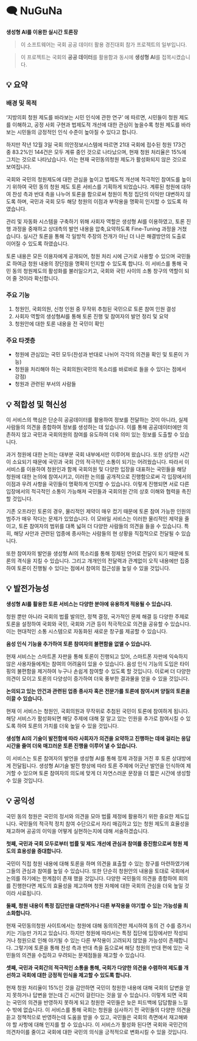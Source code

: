 # 🗨️ NuGuNa
**생성형 AI를 이용한 실시간 토론장**
> 이 소프트웨어는 국회 공공 데이터 활용 경진대회 참가 프로젝트의 일부입니다.

> 이 프로젝트는 국회의 **공공 데이터**를 활용함과 동시에 **생성형 AI**를 접목시켰습니다.

## 💡 요약
### 배경 및 목적

‘지방의회 청원 제도를 바라보는 시민 인식에 관한 연구’ 에 따르면, 시민들이 청원 제도를 이해하고, 공정 사회 구현과 법제도적 개선에 대한 관심이 높을수록 청원 제도를 바라보는 시민들의 긍정적인 인식 수준이 높아질 수 있다고 합니다. 

하지만 작년 12월 3일 국회 의안정보시스템에 따르면 21대 국회에 접수된 청원 173건 중 83.2%인 144건은 모두 계류 중인 것으로 나타났으며, 현재 청원 처리율은 15%에 그치는 것으로 나타났습니다. 이는 현재 국민동의청원 제도가 활성화되지 않은 것으로 보여집니다. 

국회와 국민의 청원제도에 대한 관심을 높이고 법제도적 개선에 적극적인 참여도를 높이기 위하여 국민 동의 청원 제도 토론 서비스를 기획하게 되었습니다. 계류된 청원에 대하여 찬성 측과 반대 측을 나누어 토론을 함으로써 청원이 특정 집단의 이익만 대변하지 않도록 하며, 국민과 국회 모두 해당 청원의 이점과 부작용을 명확히 인지할 수 있도록 하였습니다. 

관리 및 자동화 시스템을 구축하기 위해 사회자 역할은 생성형 AI를 이용하였고, 토론 진행 과정을 중재하고 상대측의 발언 내용을 압축,요약하도록 Fine-Tuning 과정을 거쳤습니다. 실시간 토론을 통해 각 일방적 주장의 전개가 아닌 더 나은 해결방안의 도출로 이어질 수 있도록 하였습니다. 

토론 내용은 모든 이용자에게 공개되어, 청원 처리 시에 근거로 사용할 수 있으며 국민들로 하여금 청원 내용의 장단점을 명확히 인지할 수 있도록 합니다.  이 서비스를 통해 국민 동의 청원제도의 활성화를 불러일으키고, 국회와 국민 사이의 소통 창구의 역할이 되어 줄 것이라 확신합니다.

### 주요 기능

1. 청원인, 국회의원, 신청 인원 중 무작위 추첨된 국민으로 토론 참여 인원 결성
2. 사회자 역할의 생성형AI를 통해 토론 진행 및 참여자의 발언 정리 및 요약
3. 청원안에 대한 토론 내용을 전 국민이 확인

### 주요 타겟층
- 청원에 관심있는 국민 모두(찬성과 반대로 나뉘어 각각의 의견을 확인 및 토론이 가능)
- 청원을 처리해야 하는 국회의원(국민의 목소리를 바로바로 들을 수 있다는 점에서 강점)
- 청원과 관련된 부서의 사람들

## 💡 적합성 및 혁신성
이 서비스의 핵심은 단순히 공공데이터를 활용하여 정보를 전달하는 것이 아니라, 실제 사람들의 의견을 종합하여 정보를 생성하는 데 있습니다. 이를 통해 공공데이터에만 의존하지 않고 국민과 국회의원의 참여를 유도하여 더욱 의미 있는 정보를 도출할 수 있습니다. 

과거 청원에 대한 논의는 대부분 국회 내부에서만 이루어져 왔습니다. 또한 상당한 시간이 소요되기 때문에 국민과 국회 간의 적극적인 소통이 되기는 어려웠습니다. 따라서 이 서비스를 이용하여 청원인과 함께 국회의원 및 다양한 입장을 대표하는 국민들을 해당 청원에 대한 논의에 참여시키고, 이러한 논의를 공개적으로 진행함으로써 각 입장에서의 이점과 우려 사항을 국민들이 명확하게 인지할 수 있습니다. 이렇게 진행되면 서로 다른 입장에서의 적극적인 소통이 가능해져 국민들과 국회의원 간의 상호 이해와 협력을 촉진할 것입니다.

기존 오프라인 토론의 경우, 물리적인 제약이 매우 컸기 때문에 토론 참여 가능한 인원의 범주가 매우 작다는 문제가 있었습니다. 이 모바일 서비스는 이러한 물리적인 제약을 줄이고, 토론 참여자의 범위를 대폭 넓혀 더 다양한 사람들의 의견을 들을 수 있습니다. 특히, 해당 사안과 관련된 업종에 종사하는 사람들의 현 상황을 직접적으로 전달될 수 있습니다.

또한 참여자의 발언을 생성형 AI의 목소리를 통해 정제된 언어로 전달이 되기 때문에 토론의 격식을 지킬 수 있습니다. 그리고 개개인의 전달력과 관계없이 오직 내용에만 집중하여 토론이 진행될 수 있다는 점에서 참여의 접근성을 높일 수 있을 것입니다.

## 💡 발전가능성
**생성형 AI를 활용한 토론 서비스는 다양한 분야에 유용하게 적용될 수 있습니다.**

청원 뿐만 아니라 국회의 법률 발의안, 정책 결정, 국가적인 문제 해결 등 다양한 주제로 토론을 설정하여 국회와 국민, 국회와 기관 등이 적극적으로 의견을 공유할 수 있습니다. 이는 현대적인 소통 시스템으로 자동화된 새로운 창구를 제공할 수 있습니다.

**음성 인식 기능을 추가하여 토론 참여자의 불편함을 없앨 수 있습니다.**

현재 서비스는 스마트폰 자판을 통해 토론이 진행되고 있어, 스마트폰 자판에 익숙하지 않은 사용자들에게는 참여의 어려움이 있을 수 있습니다. 음성 인식 기능의 도입은 타이핑의 불편함을 제거하여 누구나 손쉽게 참여할 수 있도록 할 것입니다. 이로써 더 다양한 의견이 모이고 토론의 다양성이 증가하여 더욱 풍부한 결과물을 얻을 수 있을 것입니다.

**논의되고 있는 안건과 관련된 업종 종사자 혹은 전문가를 토론에 참여시켜 양질의 토론을 이끌 수 있습니다.** 

현재 이 서비스는 청원인, 국회의원과 무작위로 추첨된 국민이 토론에 참여하게 됩니다. 해당 서비스가 활성화되면 해당 주제에 대해 잘 알고 있는 인원을 추가로 참여시킬 수 있도록 하여 토론의 가치를 더욱 높일 수 있을 것입니다.

**생성형 AI의 기술이 발전함에 따라 사회자가 의견을 요약하고 진행하는 데에 걸리는 응답 시간을 줄여 더욱 매끄러운 토론 진행을 이루어 낼 수 있습니다.**

이 서비스는 토론 참여자의 발언을 생성형 AI를 통해 정제 과정을 거친 후 토론 상대방에게 전달됩니다. 생성형 AI기술 발전 향상에 따라 토론 주제에 어긋난 발언을 인식하여 제거할 수 있으며 토론 참여자의 의도에 맞게 더 자연스러운 문장을 더 짧은 시간에 생성할 수 있을 것입니다.

## 💡 공익성
국민 동의 청원은 국민의 정서와 의견을 모아 법률 제정에 활용하기 위한 중요한 제도입니다. 국민들의 적극적 정치 참여 수단으로서 자리 매김하고 있는 청원 제도의 효율성을 재고하며 공공의 이익을 어떻게 실현하는지에 대해 서술하겠습니다.

**첫째, 국민과 국회 모두로부터 법률 및 제도 개선에 관심과 참여를 증진함으로써 청원 제도의 효용성을 증대합니다.** 

국민이 직접 청원 내용에 대해 토론을 하며 의견을 표출할 수 있는 창구를 마련하였기에 그들의 관심과 참여를 높일 수 있습니다. 또한 단순히 청원안의 내용을 토대로 국회에서 논의를 하기에는 한계점이 존재 했을 것입니다. 다양한 국민들의 의견을 종합하여 회의를 진행한다면 제도의 효율성을 제고하며 청원 자체에 대한 국회의 관심을 더욱 높일 것이라 사료됩니다.

**둘째, 청원 내용이 특정 집단만을 대변하거나 다른 부작용을 야기할 수 있는 가능성을 최소화합니다.**

현재 국민동의청원 사이트에서는 청원에 대해 동의의견만 제시하여 동의 건 수를 증가시키는 기능만 가지고 있습니다. 하지만 청원에 따라서는 특정 집단에 입장에서만 작성되거나 청원으로 인해 야기될 수 있는 다른 부작용이 고려되지 않았을 가능성이 존재합니다. 그렇기에 토론을 통해 찬성 측과 반대 측을 둠으로써 해당 청원의 반대 편에 있는 국민들의 의견을 수집하고 우려되는 문제점들을 재고할 수 있습니다. 

**셋째, 국민과 국회간의 적극적인 소통을 통해, 국회가 다양한 의견을 수렴하여 제도를 개선하고 국회에 대한 긍정적 인식을 제고할 수 있도록 합니다.**

현재 청원 처리율이 15%인 것을 감안하면 국민이 청원한 내용에 대해 국회의 답변을 얻지 못하거나 답변을 얻는데 긴 시간이 걸린다는 것을 알 수 있습니다. 이렇게 되면 국회는 국민의 의견을 반영하지 못하게 되고 청원한 국민들은 늦은 피드백에 답답함을 느낄 수 밖에 없습니다. 이 서비스를 통해 국회는 청원을 심사하기 전 국민들의 다양한 의견을 듣고 정책적으로 반영하는데 도움을 받을 수 있고, 국민들은 국회의 측면에서 재고해봐야 할 사항에 대해 인지를 할 수 있습니다. 이 서비스가 활성화 된다면 국회와 국민간의 의견차이를 줄이고 국회에 대한 국민의 의식을 긍적적으로 변화시킬 수 있을 것입니다.
